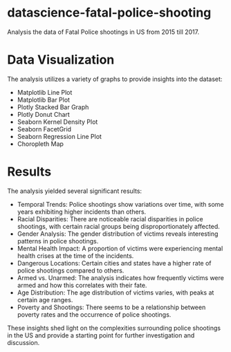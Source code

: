 # datascience-fatal-police-shooting
Analysis the data of Fatal Police shootings in US from 2015 till 2017. 

# Data Visualization
The analysis utilizes a variety of graphs to provide insights into the dataset:

* Matplotlib Line Plot
* Matplotlib Bar Plot
* Plotly Stacked Bar Graph
* Plotly Donut Chart
* Seaborn Kernel Density Plot
* Seaborn FacetGrid
* Seaborn Regression Line Plot
* Choropleth Map

# Results
The analysis yielded several significant results:

* Temporal Trends: Police shootings show variations over time, with some years exhibiting higher incidents than others.
* Racial Disparities: There are noticeable racial disparities in police shootings, with certain racial groups being disproportionately affected.
* Gender Analysis: The gender distribution of victims reveals interesting patterns in police shootings.
* Mental Health Impact: A proportion of victims were experiencing mental health crises at the time of the incidents.
* Dangerous Locations: Certain cities and states have a higher rate of police shootings compared to others.
* Armed vs. Unarmed: The analysis indicates how frequently victims were armed and how this correlates with their fate.
* Age Distribution: The age distribution of victims varies, with peaks at certain age ranges.
* Poverty and Shootings: There seems to be a relationship between poverty rates and the occurrence of police shootings.

These insights shed light on the complexities surrounding police shootings in the US and provide a starting point for further investigation and discussion.
